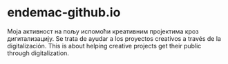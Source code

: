 # endemac-github.io
Моја активност на пољу испомоћи креативним пројектима кроз дигитализацију.
Se trata de ayudar a los proyectos creativos a través de la digitalización.
This is about helping creative projects get their public through digitalization.
